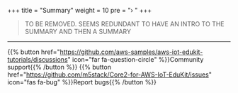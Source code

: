 +++
title = "Summary"
weight = 10
pre = "› "
+++


> TO BE REMOVED. SEEMS REDUNDANT TO HAVE AN INTRO TO THE SUMMARY AND THEN A SUMMARY
---
{{% button href="https://github.com/aws-samples/aws-iot-edukit-tutorials/discussions" icon="far fa-question-circle" %}}Community support{{% /button %}} {{% button href="https://github.com/m5stack/Core2-for-AWS-IoT-EduKit/issues" icon="fas fa-bug" %}}Report bugs{{% /button %}}
